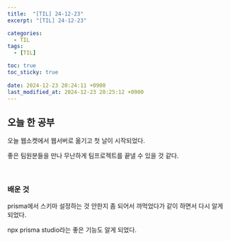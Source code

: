 ```yaml
---
title:  "[TIL] 24-12-23"
excerpt: "[TIL] 24-12-23"

categories:
  - TIL
tags:
  - [TIL]

toc: true
toc_sticky: true
 
date: 2024-12-23 20:24:11 +0900
last_modified_at: 2024-12-23 20:25:12 +0900
---
```


## 오늘 한 공부

오늘 웹소켓에서 웹서버로 옮기고 첫 날이 시작되었다.

좋은 팀원분들을 만나 무난하게 팀프로젝트를 끝낼 수 있을 것 같다.

<br>

### 배운 것

prisma에서 스키마 설정하는 것 안한지 좀 되어서 까먹었다가 같이 하면서 다시 알게 되었다.

npx prisma studio라는 좋은 기능도 알게 되었다.